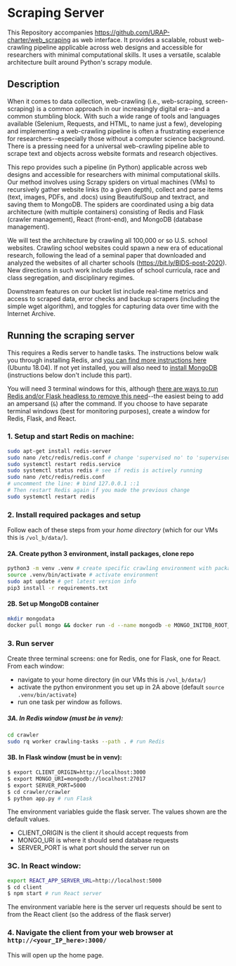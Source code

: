 # Scraping Server
This Repository accompanies https://github.com/URAP-charter/web_scraping as web interface. It provides a scalable, robust web-crawling pipeline applicable across web designs and accessible for researchers with minimal computational skills. It uses a versatile, scalable architecture built around Python's scrapy module.


## Description
When it comes to data collection, web-crawling (i.e., web-scraping, screen-scraping) is a common approach in our increasingly digital era--and a common stumbling block. With such a wide range of tools and languages available (Selenium, Requests, and HTML, to name just a few), developing and implementing a web-crawling pipeline is often a frustrating experience for researchers--especially those without a computer science background. There is a pressing need for a universal web-crawling pipeline able to scrape text and objects across website formats and research objectives. 

This repo provides such a pipeline (in Python) applicable across web designs and accessible for researchers with minimal computational skills. Our method involves using Scrapy spiders on virtual machines (VMs) to recursively gather website links (to a given depth), collect and parse items (text, images, PDFs, and .docs) using BeautifulSoup and textract, and saving them to MongoDB. The spiders are coordinated using a big data architecture (with multiple containers) consisting of Redis and Flask (crawler management), React (front-end), and MongoDB (database management). 

We will test the architecture by crawling all 100,000 or so U.S. school websites. Crawling school websites could spawn a new era of educational research, following the lead of a seminal paper that downloaded and analyzed the websites of all charter schools (https://bit.ly/BIDS-post-2020). New directions in such work include studies of school curricula, race and class segregation, and disciplinary regimes.

Downstream features on our bucket list include real-time metrics and access to scraped data, error checks and backup scrapers (including the simple wget algorithm), and toggles for capturing data over time with the Internet Archive. 


## Running the scraping server
This requires a Redis server to handle tasks. The instructions below walk you through installing Redis, and [you can find more instructions here](https://www.digitalocean.com/community/tutorials/how-to-install-and-secure-redis-on-ubuntu-18-04) (Ubuntu 18.04). If not yet installed, you will also need to [install MongoDB](https://docs.mongodb.com/manual/installation/) (instructions below don't include this part).

You will need 3 terminal windows for this, although [there are ways to run Redis and/or Flask headless to remove this need](https://askubuntu.com/questions/106351/running-programs-in-the-background-from-terminal)--the easiest being to add an ampersand (`&`) after the command. If you choose to have separate terminal windows (best for monitoring purposes), create a window for Redis, Flask, and React.

### 1. Setup and start Redis on machine:
```bash
sudo apt-get install redis-server
sudo nano /etc/redis/redis.conf # change 'supervised no' to 'supervised systemd'
sudo systemctl restart redis.service
sudo systemctl status redis # see if redis is actively running
sudo nano /etc/redis/redis.conf 
# uncomment the line: # bind 127.0.0.1 ::1 
# Then restart Redis again if you made the previous change
sudo systemctl restart redis
```



### 2. Install required packages and setup 
Follow each of these steps from your *home directory* (which for our VMs this is `/vol_b/data/`).

#### 2A. Create python 3 environment, install packages, clone repo
```bash
python3 -m venv .venv # create specific crawling environment with packages we want; feel free to use an env name other than `.venv`
source .venv/bin/activate # activate environment
sudo apt update # get latest version info
pip3 install -r requirements.txt
```

#### 2B. Set up MongoDB container
```bash
mkdir mongodata
docker pull mongo && docker run -d --name mongodb -e MONGO_INITDB_ROOT_USERNAME=admin -e MONGO_INITDB_ROOT_PASSWORD=mdipass -p 27000:27017 --log-opt max-size=500m --restart always -v /vol_b/data/mongodata:/data/db mongo
```


### 3. Run server
Create three terminal screens: one for Redis, one for Flask, one for React. From each window: 
- navigate to your home directory (in our VMs this is `/vol_b/data/`)
- activate the python environment you set up in 2A above (default `source .venv/bin/activate`)
- run one task per window as follows.

##### 3A. In Redis window (must be in venv):
```bash
cd crawler
sudo rq worker crawling-tasks --path . # run Redis
```

#### 3B. In Flask window (must be in venv): 
```bash
$ export CLIENT_ORIGIN=http://localhost:3000
$ export MONGO_URI=mongodb://localhost:27017
$ export SERVER_PORT=5000
$ cd crawler/crawler
$ python app.py # run Flask
```
The environment variables guide the flask server. The values shown are the default values.
 - CLIENT_ORIGIN is the client it should accept requests from
 - MONGO_URI is where it should send database requests
 - SERVER_PORT is what port should the server run on

### 3C. In React window:
```bash
export REACT_APP_SERVER_URL=http://localhost:5000
$ cd client
$ npm start # run React server
```
The environment variable here is the server url requests should be sent to from the React client (so the address of the flask server)


### 4. Navigate the client from your web browser at `http://<your_IP_here>:3000/`
This will open up the home page.
